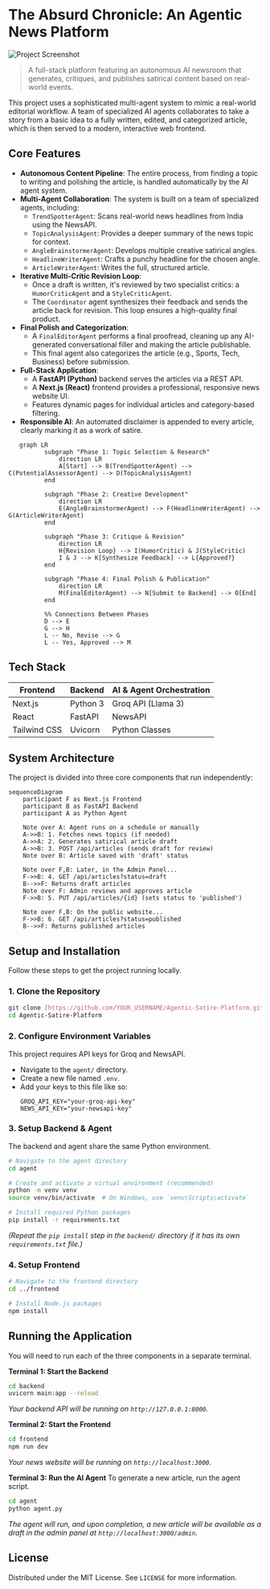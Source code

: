 # The Absurd Chronicle: An Agentic News Platform

![Project Screenshot](httpsg?w=500&h=250) 

> A full-stack platform featuring an autonomous AI newsroom that generates, critiques, and publishes satirical content based on real-world events.

This project uses a sophisticated multi-agent system to mimic a real-world editorial workflow. A team of specialized AI agents collaborates to take a story from a basic idea to a fully written, edited, and categorized article, which is then served to a modern, interactive web frontend.

## Core Features

-   **Autonomous Content Pipeline**: The entire process, from finding a topic to writing and polishing the article, is handled automatically by the AI agent system.
-   **Multi-Agent Collaboration**: The system is built on a team of specialized agents, including:
    -   `TrendSpotterAgent`: Scans real-world news headlines from India using the NewsAPI.
    -   `TopicAnalysisAgent`: Provides a deeper summary of the news topic for context.
    * `AngleBrainstormerAgent`: Develops multiple creative satirical angles.
    -   `HeadlineWriterAgent`: Crafts a punchy headline for the chosen angle.
    -   `ArticleWriterAgent`: Writes the full, structured article.
-   **Iterative Multi-Critic Revision Loop**:
    -   Once a draft is written, it's reviewed by two specialist critics: a `HumorCriticAgent` and a `StyleCriticAgent`.
    -   The `Coordinator` agent synthesizes their feedback and sends the article back for revision. This loop ensures a high-quality final product.
-   **Final Polish and Categorization**:
    -   A `FinalEditorAgent` performs a final proofread, cleaning up any AI-generated conversational filler and making the article publishable.
    -   This final agent also categorizes the article (e.g., Sports, Tech, Business) before submission.
-   **Full-Stack Application**:
    -   A **FastAPI (Python)** backend serves the articles via a REST API.
    -   A **Next.js (React)** frontend provides a professional, responsive news website UI.
    -   Features dynamic pages for individual articles and category-based filtering.
-   **Responsible AI**: An automated disclaimer is appended to every article, clearly marking it as a work of satire.

```mermaid
   graph LR
          subgraph "Phase 1: Topic Selection & Research"
              direction LR
              A[Start] --> B(TrendSpotterAgent) --> C(PotentialAssessorAgent) --> D(TopicAnalysisAgent)
          end

          subgraph "Phase 2: Creative Development"
              direction LR
              E(AngleBrainstormerAgent) --> F(HeadlineWriterAgent) --> G(ArticleWriterAgent)
          end

          subgraph "Phase 3: Critique & Revision"
              direction LR
              H{Revision Loop} --> I(HumorCritic) & J(StyleCritic)
              I & J --> K[Synthesize Feedback] --> L{Approved?}
          end
          
          subgraph "Phase 4: Final Polish & Publication"
              direction LR
              M(FinalEditorAgent) --> N[Submit to Backend] --> O[End]
          end

          %% Connections Between Phases
          D --> E
          G --> H
          L -- No, Revise --> G
          L -- Yes, Approved --> M

```


## Tech Stack

| Frontend           | Backend            | AI & Agent Orchestration      |
| ------------------ | ------------------ | ----------------------------- |
| Next.js            | Python 3           | Groq API (Llama 3)            |
| React              | FastAPI            | NewsAPI                       |
| Tailwind CSS       | Uvicorn            | Python Classes |

## System Architecture

The project is divided into three core components that run independently:

``` 
sequenceDiagram
    participant F as Next.js Frontend
    participant B as FastAPI Backend
    participant A as Python Agent

    Note over A: Agent runs on a schedule or manually
    A->>B: 1. Fetches news topics (if needed)
    A->>A: 2. Generates satirical article draft
    A->>B: 3. POST /api/articles (sends draft for review)
    Note over B: Article saved with 'draft' status

    Note over F,B: Later, in the Admin Panel...
    F->>B: 4. GET /api/articles?status=draft
    B-->>F: Returns draft articles
    Note over F: Admin reviews and approves article
    F->>B: 5. PUT /api/articles/{id} (sets status to 'published')

    Note over F,B: On the public website...
    F->>B: 6. GET /api/articles?status=published
    B-->>F: Returns published articles
```

## Setup and Installation

Follow these steps to get the project running locally.

### 1. Clone the Repository
```bash
git clone [https://github.com/YOUR_USERNAME/Agentic-Satire-Platform.git](https://github.com/YOUR_USERNAME/Agentic-Satire-Platform.git)
cd Agentic-Satire-Platform
```

### 2. Configure Environment Variables
This project requires API keys for Groq and NewsAPI.

-   Navigate to the `agent/` directory.
-   Create a new file named `.env`.
-   Add your keys to this file like so:
    ```
    GROQ_API_KEY="your-groq-api-key"
    NEWS_API_KEY="your-newsapi-key"
    ```

### 3. Setup Backend & Agent
The backend and agent share the same Python environment.

```bash
# Navigate to the agent directory
cd agent

# Create and activate a virtual environment (recommended)
python -m venv venv
source venv/bin/activate  # On Windows, use `venv\Scripts\activate`

# Install required Python packages
pip install -r requirements.txt
```
*(Repeat the `pip install` step in the `backend/` directory if it has its own `requirements.txt` file.)*

### 4. Setup Frontend

```bash
# Navigate to the frontend directory
cd ../frontend

# Install Node.js packages
npm install
```

## Running the Application

You will need to run each of the three components in a separate terminal.

**Terminal 1: Start the Backend**
```bash
cd backend
uvicorn main:app --reload
```
*Your backend API will be running on `http://127.0.0.1:8000`.*

**Terminal 2: Start the Frontend**
```bash
cd frontend
npm run dev
```
*Your news website will be running on `http://localhost:3000`.*

**Terminal 3: Run the AI Agent**
To generate a new article, run the agent script.
```bash
cd agent
python agent.py
```
*The agent will run, and upon completion, a new article will be available as a draft in the admin panel at `http://localhost:3000/admin`.*

## License
Distributed under the MIT License. See `LICENSE` for more information.
